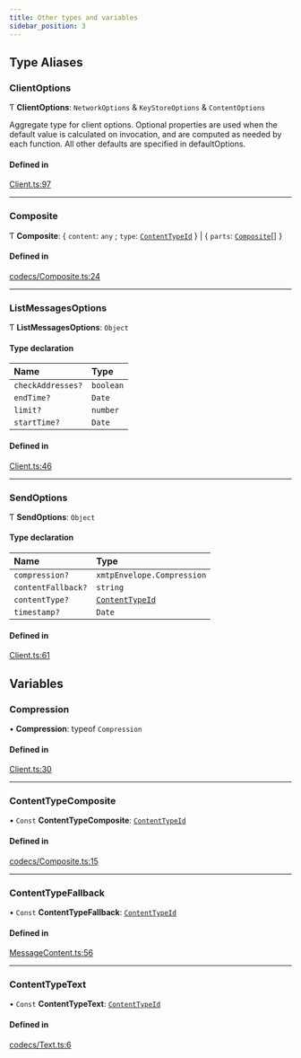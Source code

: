 ```yaml
---
title: Other types and variables
sidebar_position: 3
---
```

<!--added these 3 lines above-->
<!--commented this out [@xmtp/xmtp-js](README.md) / Exports

# @xmtp/xmtp-js

## Table of contents

### Classes

- [Client](classes/Client.md)
- [CompositeCodec](classes/CompositeCodec.md)
- [ContentTypeId](classes/ContentTypeId.md)
- [Conversation](classes/Conversation.md)
- [Conversations](classes/Conversations.md)
- [Message](classes/Message.md)
- [PrivateKey](classes/PrivateKey.md)
- [PrivateKeyBundle](classes/PrivateKeyBundle.md)
- [PublicKey](classes/PublicKey.md)
- [PublicKeyBundle](classes/PublicKeyBundle.md)
- [Stream](classes/Stream.md)
- [TextCodec](classes/TextCodec.md)

### Interfaces

- [ContentCodec](interfaces/ContentCodec.md)
- [EncodedContent](interfaces/EncodedContent.md)

### Type Aliases

- [ClientOptions](modules.md#clientoptions)
- [Composite](modules.md#composite)
- [ListMessagesOptions](modules.md#listmessagesoptions)
- [SendOptions](modules.md#sendoptions)

### Variables

- [Compression](modules.md#compression)
- [ContentTypeComposite](modules.md#contenttypecomposite)
- [ContentTypeFallback](modules.md#contenttypefallback)
- [ContentTypeText](modules.md#contenttypetext)-->

## Type Aliases

### ClientOptions

Ƭ **ClientOptions**: `NetworkOptions` & `KeyStoreOptions` & `ContentOptions`

Aggregate type for client options. Optional properties are used when the default value is calculated on invocation, and are computed
as needed by each function. All other defaults are specified in defaultOptions.

#### Defined in

[Client.ts:97](https://github.com/xmtp/xmtp-js/blob/83d4d4b/src/Client.ts#L97)

___

### Composite

Ƭ **Composite**: { `content`: `any` ; `type`: [`ContentTypeId`](classes/ContentTypeId.md)  } \| { `parts`: [`Composite`](modules.md#composite)[]  }

#### Defined in

[codecs/Composite.ts:24](https://github.com/xmtp/xmtp-js/blob/83d4d4b/src/codecs/Composite.ts#L24)

___

### ListMessagesOptions

Ƭ **ListMessagesOptions**: `Object`

#### Type declaration

| Name | Type |
| :------ | :------ |
| `checkAddresses?` | `boolean` |
| `endTime?` | `Date` |
| `limit?` | `number` |
| `startTime?` | `Date` |

#### Defined in

[Client.ts:46](https://github.com/xmtp/xmtp-js/blob/83d4d4b/src/Client.ts#L46)

___

### SendOptions

Ƭ **SendOptions**: `Object`

#### Type declaration

| Name | Type |
| :------ | :------ |
| `compression?` | `xmtpEnvelope.Compression` |
| `contentFallback?` | `string` |
| `contentType?` | [`ContentTypeId`](classes/ContentTypeId.md) |
| `timestamp?` | `Date` |

#### Defined in

[Client.ts:61](https://github.com/xmtp/xmtp-js/blob/83d4d4b/src/Client.ts#L61)

## Variables

### Compression

• **Compression**: typeof `Compression`

#### Defined in

[Client.ts:30](https://github.com/xmtp/xmtp-js/blob/83d4d4b/src/Client.ts#L30)

___

### ContentTypeComposite

• `Const` **ContentTypeComposite**: [`ContentTypeId`](classes/ContentTypeId.md)

#### Defined in

[codecs/Composite.ts:15](https://github.com/xmtp/xmtp-js/blob/83d4d4b/src/codecs/Composite.ts#L15)

___

### ContentTypeFallback

• `Const` **ContentTypeFallback**: [`ContentTypeId`](classes/ContentTypeId.md)

#### Defined in

[MessageContent.ts:56](https://github.com/xmtp/xmtp-js/blob/83d4d4b/src/MessageContent.ts#L56)

___

### ContentTypeText

• `Const` **ContentTypeText**: [`ContentTypeId`](classes/ContentTypeId.md)

#### Defined in

[codecs/Text.ts:6](https://github.com/xmtp/xmtp-js/blob/83d4d4b/src/codecs/Text.ts#L6)
